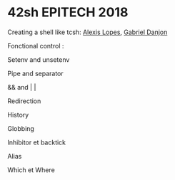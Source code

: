 # 42sh EPITECH 2018

Creating a shell like tcsh: <a href="https://github.com/LopesAlexis">Alexis Lopes</a>, <a href="https://github.com/Sharkigamers">Gabriel Danjon</a>

Fonctional control :

Setenv and unsetenv​

Pipe and separator​

&& and | |​

Redirection​

History​

Globbing​

Inhibitor et backtick​

Alias​

Which et Where​
